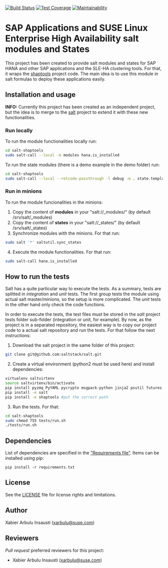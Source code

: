 [![Build Status](https://travis-ci.org/SUSE/salt-shaptools.svg?branch=master)](https://travis-ci.org/SUSE/salt-shaptools)
[![Test Coverage](https://api.codeclimate.com/v1/badges/770395dbb4bb868502b3/test_coverage)](https://codeclimate.com/github/SUSE/salt-shaptools/test_coverage)
[![Maintainability](https://api.codeclimate.com/v1/badges/770395dbb4bb868502b3/maintainability)](https://codeclimate.com/github/SUSE/salt-shaptools/maintainability)

# SAP Applications and SUSE Linux Enterprise High Availability salt modules and States

This project has been created to provide salt modules and states for SAP HANA and other SAP applications and the SLE-HA clustering tools. For that,
it wraps the [shaptools](https://github.com/SUSE/shaptools) project code. The
main idea is to use this module in salt formulas to deploy these applications easily.

## Installation and usage
**INFO:** Currently this project has been created as an independent project, but
the idea is to merge to the [salt](https://github.com/saltstack/salt) project
to extend it with these new functionalities.

### Run locally
To run the module functionalities locally run:
```bash
cd salt-shaptools
sudo salt-call --local -m modules hana.is_installed
```

To run the state modules (there is a demo example in the demo folder) run:
```bash
cd salt-shaptools
sudo salt-call --local --retcode-passthrough -l debug -m . state.template demo/primary.sls
```

### Run in minions
To run the module funcionalities in the minions:

1. Copy the content of **modules** in your "salt://_modules/" (by default /srv/salt/_modules)
2. Copy the content of **states** in your "salt://_states/" (by default /srv/salt/_states)
3. Synchronize modules with the minions. For that run:
```bash
sudo salt '*' saltutil.sync_states
```
4. Execute the module functionalities. For that run:
```bash
sudo salt-call hana.is_installed
```

## How to run the tests
Salt has a quite particular way to execute the tests. As a summary, tests are splitted
in *integration* and *unit* tests. The first group tests the module using actual
salt master/minions, so the setup is more complicated. The *unit* tests in the other
hand only check the code functions.

In order to execute the tests, the test files must be stored in the *salt* project
tests folder sub-folder (integration or unit, for example). By now, as the project
is in a separated repository, the easiest way is to copy our project code to a
actual salt repository and run the tests. For that follow the next instructions:

1. Download the salt project in the same folder of this project:
```bash
git clone git@github.com:saltstack/salt.git
```
2. Create a virtual environment (python2 must be used here) and install dependencies:
```bash
virtualenv saltvirtenv
source saltvirtenv/bin/activate
pip install pyzmq PyYAML pycrypto msgpack-python jinja2 psutil futures tornado pytest-salt mock
pip install -e salt
pip install -e shaptools #put the correct path
```

3. Run the tests. For that:
```bash
cd salt-shaptools
sudo chmod 755 tests/run.sh
./tests/run.sh
```

## Dependencies

List of dependencies are specified in the ["Requirements file"](requirements.txt). Items can be installed using pip:

    pip install -r requirements.txt

## License

See the [LICENSE](LICENSE) file for license rights and limitations.

## Author

Xabier Arbulu Insausti (xarbulu@suse.com)

## Reviewers

*Pull request* preferred reviewers for this project:
- Xabier Arbulu Insausti (xarbulu@suse.com)
